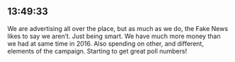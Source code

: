 ## 13:49:33
We are advertising all over the place, but as much as we do, the Fake News likes to say we aren’t. Just being smart. We have much more money than we had at same time in 2016. Also spending on other, and different, elements of the campaign. Starting to get great poll numbers!
